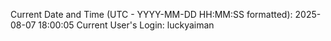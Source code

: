 Current Date and Time (UTC - YYYY-MM-DD HH:MM:SS formatted): 2025-08-07 18:00:05
Current User's Login: luckyaiman
